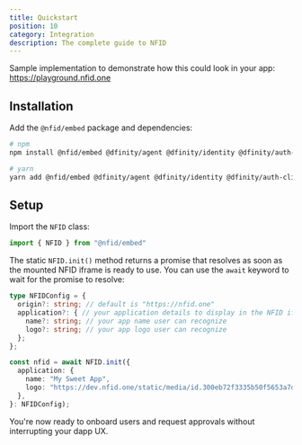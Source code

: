 ```yaml
---
title: Quickstart
position: 10
category: Integration
description: The complete guide to NFID
---
```


Sample implementation to demonstrate how this could look in your app: https://playground.nfid.one

## Installation

Add the `@nfid/embed` package and dependencies:

```bash
# npm
npm install @nfid/embed @dfinity/agent @dfinity/identity @dfinity/auth-client @dfinity/principal

# yarn
yarn add @nfid/embed @dfinity/agent @dfinity/identity @dfinity/auth-client @dfinity/principal
```

## Setup

Import the `NFID` class:

```ts
import { NFID } from "@nfid/embed"
```

The static `NFID.init()` method returns a promise that resolves as soon as the mounted NFID iframe
is ready to use. You can use the `await` keyword to wait for the promise to resolve:

```ts
type NFIDConfig = {
  origin?: string; // default is "https://nfid.one"
  application?: { // your application details to display in the NFID iframe
    name?: string; // your app name user can recognize
    logo?: string; // your app logo user can recognize
  };
};

const nfid = await NFID.init({
  application: {
    name: "My Sweet App",
    logo: "https://dev.nfid.one/static/media/id.300eb72f3335b50f5653a7d6ad5467b3.svg"
  },
}: NFIDConfig);
```

You're now ready to onboard users and request approvals without interrupting your dapp UX.
